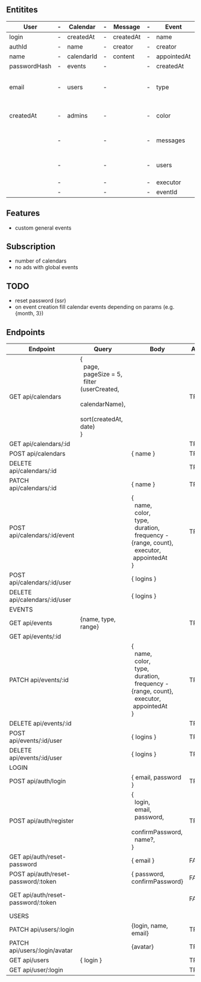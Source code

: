 ## Entitites

| User         | -   | Calendar   | -   | Message   | -   | Event       |                                        |
| ------------ | --- | ---------- | --- | --------- | --- | ----------- | -------------------------------------- |
| login        | -   | createdAt  | -   | createdAt | -   | name        |                                        |
| authId       | -   | name       | -   | creator   | -   | creator     |                                        |
| name         | -   | calendarId | -   | content   | -   | appointedAt |                                        |
| passwordHash | -   | events     | -   |           | -   | createdAt   |                                        |
| email        | -   | users      | -   |           | -   | type        | [arrangement, holiday, reminder, task] |
| createdAt    | -   | admins     | -   |           | -   | color       | enum of colors (e.g. Google)           |
|              | -   |            | -   |           | -   | messages    | [arrangment, holiday, reminder]        |
|              | -   |            | -   |           | -   | users       | [arrangment, holiday, reminder]        |
|              | -   |            | -   |           | -   | executor    | task                                   |
|              | -   |            | -   |           | -   | eventId     |                                        |  |

## Features
- custom general events

## Subscription
- number of calendars
- no ads with global events

## TODO
 - reset password (ssr)
 - on event creation fill calendar events depending on params (e.g. {month, 3})

## Endpoints
| Endpoint                            | Query                                                                                                         | Body                                                                                                                    | Auth  | Description                |
| ----------------------------------- | ------------------------------------------------------------------------------------------------------------- | ----------------------------------------------------------------------------------------------------------------------- | ----- | -------------------------- |
| GET api/calendars                   | {<br>  page,<br>  pageSize = 5,<br>  filter (userCreated,<br>  calendarName),<br>  sort(createdAt, date)<br>} |                                                                                                                         | TRUE  |                            |
| GET api/calendars/:id               |                                                                                                               |                                                                                                                         | TRUE  |                            |
| POST api/calendars                  |                                                                                                               | { name }                                                                                                                | TRUE  |                            |
| DELETE api/calendars/:id            |                                                                                                               |                                                                                                                         | TRUE  |                            |
| PATCH api/calendars/:id             |                                                                                                               | { name }                                                                                                                | TRUE  |                            |
| POST api/calendars/:id/event        |                                                                                                               | {<br>  name,<br>  color,<br>  type,<br>  duration,<br>  frequency - {range, count},<br>  executor,<br> appointedAt<br>} | TRUE  |                            |
| POST api/calendars/:id/user         |                                                                                                               | { logins }                                                                                                              |       |                            |
| DELETE api/calendars/:id/user       |                                                                                                               | { logins }                                                                                                              |       |                            |
| EVENTS                              |
| GET api/events                      | {name, type, range}                                                                                           |                                                                                                                         | TRUE  |                            |
| GET api/events/:id                  |                                                                                                               |                                                                                                                         |       |                            |
| PATCH api/events/:id                |                                                                                                               | {<br>  name,<br>  color,<br>  type,<br>  duration,<br>  frequency - {range, count},<br>  executor,<br> appointedAt<br>} | TRUE  |                            |
| DELETE api/events/:id               |                                                                                                               |                                                                                                                         | TRUE  |                            |
| POST api/events/:id/user            |                                                                                                               | { logins }                                                                                                              | TRUE  |                            |
| DELETE api/events/:id/user          |                                                                                                               | { logins }                                                                                                              | TRUE  |                            |
| LOGIN                               |
| POST api/auth/login                 |                                                                                                               | { email, password }                                                                                                     | TRUE  |                            |
| POST api/auth/register              |                                                                                                               | {<br>  login,<br>  email,<br>  password,<br>  confirmPassword,<br>  name?,<br>}<br>                                     | TRUE  |                            |
| GET api/auth/reset-password         |                                                                                                               | { email }                                                                                                               | FALSE |                            |
| POST api/auth/reset-password/:token |                                                                                                               | { password, confirmPassword}                                                                                            | FALSE |                            |
| GET api/auth/reset-password/:token  |                                                                                                               |                                                                                                                         | FALSE | Return password reset form |
| USERS                               |
| PATCH api/users/:login              |                                                                                                               | {login, name, email}                                                                                                    | TRUE  |                            |
| PATCH api/users/:login/avatar       |                                                                                                               | {avatar}                                                                                                                | TRUE  |                            |
| GET api/users                       | { login }                                                                                                     |                                                                                                                         | TRUE  |                            |
| GET api/user/:login                 |                                                                                                               |                                                                                                                         | TRUE  |                            |  |
